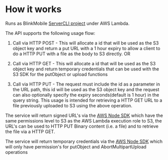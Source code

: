 # How it works

Runs as  BlinkMobile [ServerCLI project](https://github.com/blinkmobile/server-cli) under AWS Lambda.

The API supports the following usage flow:

1.  Call via HTTP POST - This will allocate a id that will be used as the S3 object key and return a put URL with a 1 hour expiry to allow a client to do a HTTP PUT with a file as the body to S3 directly.
OR
1.  Call via HTTP GET - This will allocate a id that will be used as the S3 object key and return temporary credentials that can be used with the S3 SDK for the putObject or upload functions

1.  Call via HTTP PUT - The request must include the id as a parameter in the URL path, this id will be used as the S3 object key and the request can also optionally specify the expiry seconds(default is 1 hour) in the query string. This usage is intended for retrieving a HTTP GET URL to a file previously uploaded to S3 using the above operation.

The service will return signed URL's via the [AWS Node SDK](http://docs.aws.amazon.com/AWSJavaScriptSDK/latest/AWS/S3.html#getSignedUrl-property) which have the same permissions level to S3 as the AWS Lambda execution role to S3, the URL's can be used to HTTP PUT Binary content (i.e. a file) and to retrieve the file via a HTTP GET.

The service will return temporary credentials via the [AWS Node SDK](http://docs.aws.amazon.com/AWSJavaScriptSDK/latest/AWS/STS.html#assumeRole-property) which will only have permission's for putObject and AbortMultipartUpload operations
